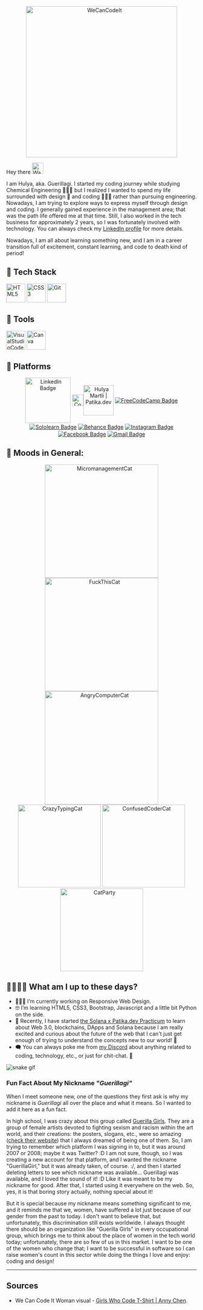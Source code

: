 <section align="center">
<a href="https://www.behance.net/gallery/53402991/Girls-Who-Code-T-Shirt"><img src="https://lh3.googleusercontent.com/Fh1IMswV-uyzjBCbe0xcHldVJY7Kwb7yLTKP2y-IQuWVpmHIzcNO9nRINMigUCWYLAGNVfC6ePv80XTMFVar2-DIBfU8KAQU5zAc26afTwuf27ajhqIrKY8LWYKLBTWBs5FRVT7zZ70=w2400" width="400" alt="WeCanCodeIt"></a><br>
</section>

Hey there <img src="https://camo.githubusercontent.com/e8e7b06ecf583bc040eb60e44eb5b8e0ecc5421320a92929ce21522dbc34c891/68747470733a2f2f6d656469612e67697068792e636f6d2f6d656469612f6876524a434c467a6361737252346961377a2f67697068792e676966" alt="Waving Hand" width="30">

I am Hulya, aka. Guerillagi. I started my coding journey while studying Chemical Engineering 👩🏻‍🔬 but I realized I wanted to spend my life surrounded with design 🎨 and coding 👩🏻‍💻 rather than pursuing engineering. Nowadays, I am trying to explore ways to express myself through design and coding. I generally gained experience in the management area; that was the path life offered me at that time. Still, I also worked in the tech business for approximately 2 years, so I was fortunately involved with technology. You can always check my <a href="#linkedin">LinkedIn profile</a> for more details.

Nowadays, I am all about learning something new, and I am in a career transition full of excitement, constant learning, and code to death kind of period!


## :space_invader: Tech Stack
<a href="https://dev.w3.org/html5/spec-LC/"><img width="50" alt="HTML5" src="https://user-images.githubusercontent.com/66822245/209410789-2e3d60d2-35d8-439a-9139-4345b0239f28.png"></a> <a href="https://www.css3.com/"><img width="50" alt="CSS3" src="https://user-images.githubusercontent.com/66822245/209416713-aa474734-d6cc-48f1-961c-3c3b792ca9a3.png"></a> <a href="https://git-scm.com/"><img width="50" alt="Git" src="https://user-images.githubusercontent.com/66822245/210183598-3371cb3b-01a9-4eb0-b23e-1ad732e8cdea.png"></a>

## 🤺 Tools
<a href="https://code.visualstudio.com/"><img width="50" alt="VisualStudioCode" src="https://cdn.simpleicons.org/visualstudiocode/007ACC"></a> <a href="https://www.canva.com/"><img width="50" alt="Canva" src="https://cdn.simpleicons.org/canva/00C4CC"></a>

## 👀 Platforms <a name="linkedin"></a>

<section align="center">
  <a href="https://www.linkedin.com/in/hulyamartli/"><img width="120px" align="center" src="https://img.shields.io/badge/LinkedIn-blue?style=for-the-badge&logo=linkedin&logoColor=white" alt="LinkedIn Badge"></a>
  <a href="https://app.patika.dev/hulyamartli"><img src="https://patika-prod.s3.eu-central-1.amazonaws.com/staticFiles/cool-doge.gif" align="center" width="30px" alt="CoolDoge"></a><a href="https://app.patika.dev/hulyamartli"><img align="center" src="https://camo.githubusercontent.com/29e9bbcb9ee17b418dd900b2a87b4325c1e4a231dfdc04fd8c23687f91a22958/68747470733a2f2f676c6f62616c2d75706c6f6164732e776562666c6f772e636f6d2f3630393765306563613165383735353764613033316665662f3630393835396131393161626535643634623137666564335f506174696b612532306c6f676f2e706e67" alt="Hulya Martli | Patika.dev" width="80px" data-canonical-src="https://global-uploads.webflow.com/6097e0eca1e87557da031fef/609859a191abe5d64b17fed3_Patika%20logo.png" style="max-width: 100%;"></a>
  <a href="https://www.freecodecamp.org/Guerillagi"><img align="center" src="https://img.shields.io/badge/freecodecamp-27273D?style=for-the-badge&logo=freecodecamp&logoColor=white" alt="FreeCodeCamp Badge"></a>
  <a href="https://www.sololearn.com/profile/25684479"><img align="center" src="https://img.shields.io/badge/-Sololearn-3a464b?style=for-the-badge&logo=Sololearn&logoColor=white" alt="Sololearn Badge"></a>
  <a href="https://www.behance.net/guerillagi"><img align="center" src="https://img.shields.io/badge/-Behance-blue?style=for-the-badge&logo=behance&logoColor=white" alt="Behance Badge"></a>
  <a href="https://www.instagram.com/guerillagi/"><img align="center" src="https://img.shields.io/badge/Instagram-E4405F?style=for-the-badge&logo=instagram&logoColor=white" alt="Instagram Badge"></a>
  <a href="https://www.facebook.com/GuerillagiDev"><img align="center" src="https://img.shields.io/badge/Facebook-1877F2?style=for-the-badge&logo=facebook&logoColor=white" alt="Facebook Badge"></a>
  <a href="mailto:hulyamartli@gmail.com"><img align="center" src="https://img.shields.io/badge/Gmail-D14836?style=for-the-badge&logo=gmail&logoColor=white" alt="Gmail Badge"></a>
 </section>
  
## 🐯 Moods in General:
<section align="center">
  <img src="https://media.giphy.com/media/rZs9PopYqrHonzk9aM/giphy-downsized-large.gif" height="300" alt="MicromanagementCat">
  <img src="https://media.giphy.com/media/SqmaAe6x2stZC/giphy.gif" height="300" alt="FuckThisCat">
  <img src="https://c.tenor.com/ogsH7Ailje8AAAAM/cat-funny-cat.gif" height="300" alt="AngryComputerCat"><br>
  <img src="https://media.giphy.com/media/l2Sq72gPlwox4o2n6/giphy.gif" width="219" alt="CrazyTypingCat">
  <img src="https://media.giphy.com/media/3oKIPnAiaMCws8nOsE/giphy.gif" height="219" alt="ConfusedCoderCat">
  <img src="https://media1.giphy.com/media/WPaWGoyXWL4ATFHuQv/200w.webp?cid=ecf05e47qe33enxtixzggtl1fg3dz22u0zv33wruny4nuuzi&rid=200w.webp&ct=g" height="219" alt="CatParty">
</section>
 
 

## 🏃🏻‍♀️💨 What am I up to these days?
- 👩🏻‍💻 I’m currently working on Responsive Web Design.
- 🤓 I’m learning HTML5, CSS3, Bootstrap, Javascript and a little bit Python on the side.
- 🚀 Recently, I have started <a href="https://www.patika.dev/bootcamp/solana-practicum">the Solana x Patika.dev Practicum</a> to learn about Web 3.0, blockchains, DApps and Solana because I am really excited and curious about the future of the web that I can't just get enough of trying to understand the concepts new to our world! 👀
- 🗨️ You can always poke me from <a href="https://discordapp.com/users/698121863057899531">my Discord</a> about anything related to coding, technology, etc., or just for chit-chat. 🧡
<!--- - 🙆🏻‍♀️ Fun fact: If you are curious about what does Guerillagi mean scroll down :)</p> -->

<!-- platane/snk works, it just puts it on a new branch -->
![snake gif](https://github.com/hulyamartli/hulyamartli/blob/output/github-contribution-grid-snake.svg)

### **Fun Fact About My Nickname** ***"Guerillagi"***

When I meet someone new, one of the questions they first ask is why my nickname is *Guerillagi* all over the place and what it means. So I wanted to add it here as a fun fact.

In high school, I was crazy about this group called [Guerilla Girls](https://en.wikipedia.org/wiki/Guerrilla_Girls). They are a group of female artists devoted to fighting sexism and racism within the art world, and their creations: the posters, slogans, etc., were so amazing ([check their website](https://www.guerrillagirls.com/)) that I always dreamed of being one of them. So, I am trying to remember which platform I was signing in to, but it was around 2007 or 2008; maybe it was Twitter? :D I am not sure, though, so I was creating a new account for that platform, and I wanted the nickname "GuerillaGirl," but it was already taken, of course. :/, and then I started deleting letters to see which nickname was available... Guerillagi was available, and I loved the sound of it! :D Like it was meant to be my nickname for good. After that, I started using it everywhere on the web. So, yes, it is that boring story actually, nothing special about it!

But it is special because my nickname means something significant to me, and it reminds me that we, women, have suffered a lot just because of our gender from the past to today. I don't want to believe that, but unfortunately, this discrimination still exists worldwide. I always thought there should be an organization like "Guerilla Girls" in every occupational group, which brings me to think about the place of women in the tech world today; unfortunately, there are so few of us in this market. I want to be one of the women who change that; I want to be successful in software so I can raise women's count in this sector while doing the things I love and enjoy: coding and design!

---

## Sources

- We Can Code It Woman visual - <a href="https://www.behance.net/gallery/53402991/Girls-Who-Code-T-Shirt">Girls Who Code T-Shirt | Anny Chen</a>.
